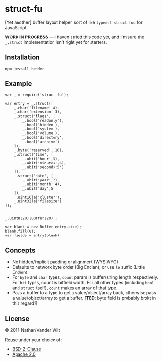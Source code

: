 # struct-fu

[Yet another] buffer layout helper, sort of like `typedef struct foo` for JavaScript.

**WORK IN PROGRESS** — I haven't tried this code yet, and I'm sure the `_.struct` implementation isn't right yet for starters.


## Installation

`npm install hedder`

## Example


```
var _ = require('struct-fu');

var entry = _.struct([
    _.char('filename',8),
    _.char('extension',3),
    _.struct('flags', [
        _.bool('readonly'),
        _.bool('hidden'),
        _.bool('system'),
        _.bool('volume'),
        _.bool('directory',
        _.bool('archive')
    ]),
    _.byte('reserved', 10),
    _.struct('time', [
        _.ubit('hour',5),
        _.ubit('minutes',6),
        _.ubit('seconds:5')
    ]),
    _.struct('date', [
        _.ubit('year',7),
        _.ubit('month',4),
        _.ubit('day',5)
    ]),
    _.uint16le('cluster'),
    _.uint32le('filesize')
]);


_.uint8(20)(Buffer(20));

var blank = new Buffer(entry.size);
blank.fill(0);
var fields = entry(blank)
```

## Concepts

- No hidden/implicit padding or alignment (WYSIWYG)
- Defaults to network byte order (Big Endian); or use `le` suffix (Little Endian)
- For `byte` and `char` types, `count` param is buffer/string length respectively. For `bit` types, count is bitfield width. For all other types (including `bool` and `struct` itself), `count` makes an array of that type.
- Pass a buffer to a type to get a value/object/array back, otherwise pass a value/object/array to get a buffer. [**TBD**: byte field is probably brokt in this regard?]

## License

© 2014 Nathan Vander Wilt

Reuse under your choice of:

* [BSD-2-Clause](http://opensource.org/licenses/BSD-2-Clause)
* [Apache 2.0](http://www.apache.org/licenses/LICENSE-2.0.html)